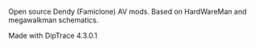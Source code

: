 Open source Dendy (Famiclone) AV mods.
Based on HardWareMan and megawalkman schematics.

Made with DipTrace 4.3.0.1
